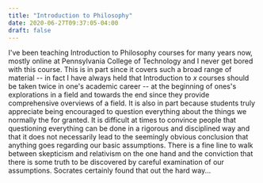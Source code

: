 ```yaml
---
title: "Introduction to Philosophy"
date: 2020-06-27T09:37:05-04:00
draft: false
---
```


I've been teaching Introduction to Philosophy courses for many years now, mostly online at Pennsylvania College of Technology and I never get bored with this course. <!--more--> This is in part since it covers such a broad range of material -- in fact I have always held that Introduction to *x* courses should be taken twice in one's academic career -- at the beginning of ones's explorations in a field and towards the end since they provide comprehensive overviews of a field. It is also in part because students truly appreciate being encouraged to question everything about the things we normally the for granted. It is difficult at times to convince people that questioning everything can be done in a rigorous and disciplined way and that it does not necessarily lead to the seemingly obvious conclusion that anything goes regarding our basic assumptions. There is a fine line to walk between skepticism and relativism on the one hand and the conviction that there is some truth to be discovered by careful examination of our assumptions. Socrates certainly found that out the hard way...